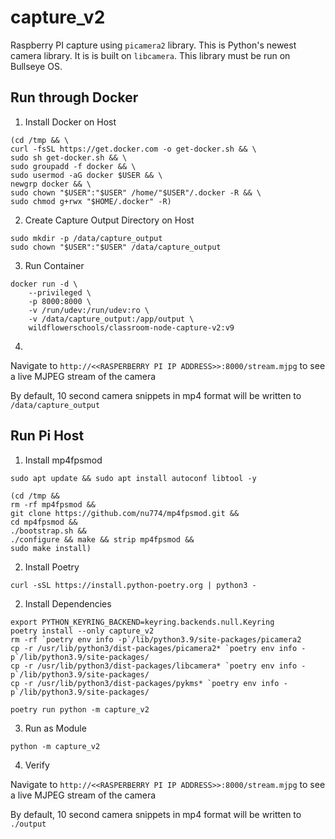 # capture_v2

Raspberry PI capture using `picamera2` library. This is Python's newest camera library. It is is built on `libcamera`. This library must be run on Bullseye OS. 

## Run through Docker
1. Install Docker on Host
```
(cd /tmp && \
curl -fsSL https://get.docker.com -o get-docker.sh && \
sudo sh get-docker.sh && \
sudo groupadd -f docker && \
sudo usermod -aG docker $USER && \
newgrp docker && \
sudo chown "$USER":"$USER" /home/"$USER"/.docker -R && \ 
sudo chmod g+rwx "$HOME/.docker" -R)
```

2. Create Capture Output Directory on Host
```
sudo mkdir -p /data/capture_output
sudo chown "$USER":"$USER" /data/capture_output
```

3. Run Container
```
docker run -d \
    --privileged \
    -p 8000:8000 \
    -v /run/udev:/run/udev:ro \
    -v /data/capture_output:/app/output \
    wildflowerschools/classroom-node-capture-v2:v9
```

4. 
Navigate to `http://<<RASPERBERRY PI IP ADDRESS>>:8000/stream.mjpg` to see a live MJPEG stream of the camera

By default, 10 second camera snippets in mp4 format will be written to `/data/capture_output`


## Run Pi Host

1. Install mp4fpsmod
```
sudo apt update && sudo apt install autoconf libtool -y

(cd /tmp &&
rm -rf mp4fpsmod &&
git clone https://github.com/nu774/mp4fpsmod.git &&
cd mp4fpsmod &&
./bootstrap.sh &&
./configure && make && strip mp4fpsmod &&
sudo make install)
```

2. Install Poetry

```
curl -sSL https://install.python-poetry.org | python3 -
```

2. Install Dependencies
```
export PYTHON_KEYRING_BACKEND=keyring.backends.null.Keyring
poetry install --only capture_v2
rm -rf `poetry env info -p`/lib/python3.9/site-packages/picamera2
cp -r /usr/lib/python3/dist-packages/picamera2* `poetry env info -p`/lib/python3.9/site-packages/
cp -r /usr/lib/python3/dist-packages/libcamera* `poetry env info -p`/lib/python3.9/site-packages/
cp -r /usr/lib/python3/dist-packages/pykms* `poetry env info -p`/lib/python3.9/site-packages/

poetry run python -m capture_v2
```


3. Run as Module

```
python -m capture_v2 
```

4. Verify

Navigate to `http://<<RASPERBERRY PI IP ADDRESS>>:8000/stream.mjpg` to see a live MJPEG stream of the camera

By default, 10 second camera snippets in mp4 format will be written to `./output`
